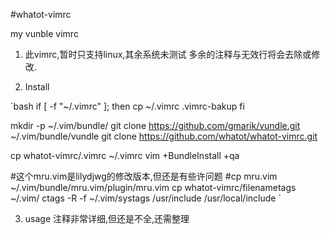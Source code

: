 #whatot-vimrc

my vunble vimrc

1. 此vimrc,暂时只支持linux,其余系统未测试
多余的注释与无效行将会去除或修改.

2. Install

`bash
if [ -f "~/.vimrc"  ]; then
  cp ~/.vimrc .vimrc-bakup
fi

mkdir -p ~/.vim/bundle/
git clone https://github.com/gmarik/vundle.git ~/.vim/bundle/vundle
git clone https://github.com/whatot/whatot-vimrc.git

cp whatot-vimrc/.vimrc ~/.vimrc
vim +BundleInstall +qa

#这个mru.vim是lilydjwg的修改版本,但还是有些许问题
#cp mru.vim ~/.vim/bundle/mru.vim/plugin/mru.vim
cp whatot-vimrc/filenametags ~/.vim/
ctags -R -f ~/.vim/systags /usr/include /usr/local/include
`

3. usage
注释非常详细,但还是不全,还需整理
